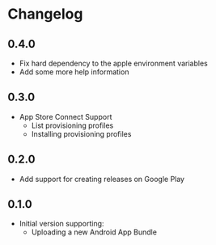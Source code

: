 # Changelog

## 0.4.0

* Fix hard dependency to the apple environment variables
* Add some more help information

## 0.3.0

* App Store Connect Support
  * List provisioning profiles
  * Installing provisioning profiles

## 0.2.0

* Add support for creating releases on Google Play

## 0.1.0

* Initial version supporting:
  * Uploading a new Android App Bundle
